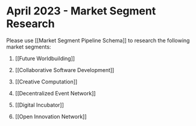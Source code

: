 # April 2023 - Market Segment Research

Please use [[Market Segment Pipeline Schema]] to research the following market segments:

1. [[Future Worldbuilding]]

2. [[Collaborative Software Development]]

3. [[Creative Computation]]

4. [[Decentralized Event Network]]

5. [[Digital Incubator]]

6. [[Open Innovation Network]] 

